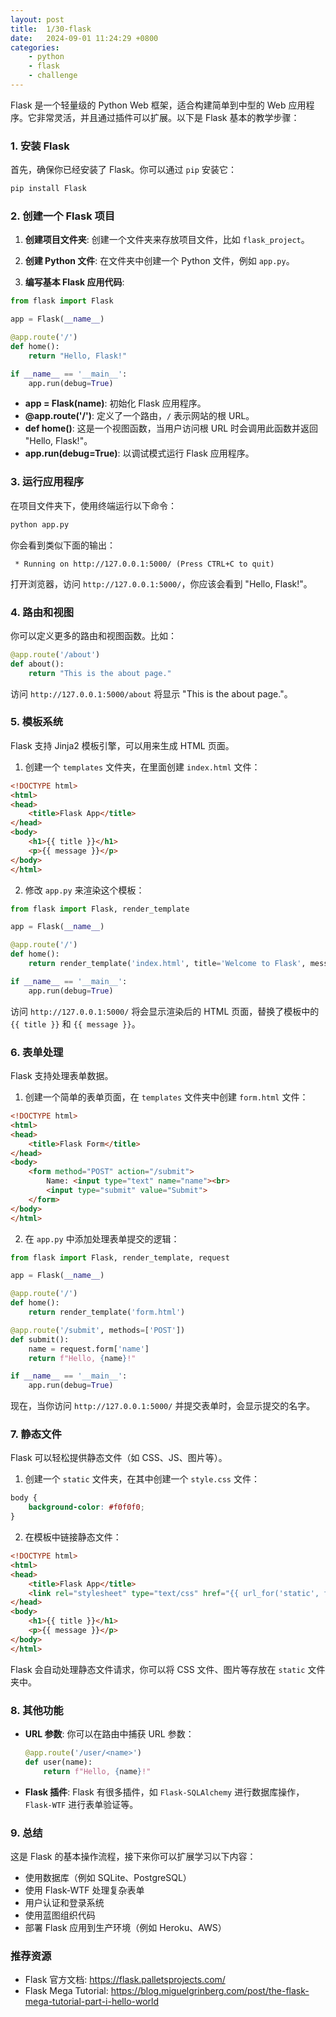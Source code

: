 ```yaml
---
layout: post
title:  1/30-flask
date:   2024-09-01 11:24:29 +0800
categories: 
    - python 
    - flask
    - challenge
---
```


Flask 是一个轻量级的 Python Web 框架，适合构建简单到中型的 Web 应用程序。它非常灵活，并且通过插件可以扩展。以下是 Flask 基本的教学步骤：

### 1. 安装 Flask

首先，确保你已经安装了 Flask。你可以通过 `pip` 安装它：

```bash
pip install Flask
```

### 2. 创建一个 Flask 项目

1. **创建项目文件夹**:
   创建一个文件夹来存放项目文件，比如 `flask_project`。

2. **创建 Python 文件**:
   在文件夹中创建一个 Python 文件，例如 `app.py`。

3. **编写基本 Flask 应用代码**:

```python
from flask import Flask

app = Flask(__name__)

@app.route('/')
def home():
    return "Hello, Flask!"

if __name__ == '__main__':
    app.run(debug=True)
```

- **app = Flask(__name__)**: 初始化 Flask 应用程序。
- **@app.route('/')**: 定义了一个路由，`/` 表示网站的根 URL。
- **def home()**: 这是一个视图函数，当用户访问根 URL 时会调用此函数并返回 "Hello, Flask!"。
- **app.run(debug=True)**: 以调试模式运行 Flask 应用程序。

### 3. 运行应用程序

在项目文件夹下，使用终端运行以下命令：

```bash
python app.py
```

你会看到类似下面的输出：

```
 * Running on http://127.0.0.1:5000/ (Press CTRL+C to quit)
```

打开浏览器，访问 `http://127.0.0.1:5000/`，你应该会看到 "Hello, Flask!"。

### 4. 路由和视图

你可以定义更多的路由和视图函数。比如：

```python
@app.route('/about')
def about():
    return "This is the about page."
```

访问 `http://127.0.0.1:5000/about` 将显示 "This is the about page."。

### 5. 模板系统

Flask 支持 Jinja2 模板引擎，可以用来生成 HTML 页面。

1. 创建一个 `templates` 文件夹，在里面创建 `index.html` 文件：

```html
<!DOCTYPE html>
<html>
<head>
    <title>Flask App</title>
</head>
<body>
    <h1>{{ title }}</h1>
    <p>{{ message }}</p>
</body>
</html>
```

2. 修改 `app.py` 来渲染这个模板：

```python
from flask import Flask, render_template

app = Flask(__name__)

@app.route('/')
def home():
    return render_template('index.html', title='Welcome to Flask', message='This is a Flask web application.')

if __name__ == '__main__':
    app.run(debug=True)
```

访问 `http://127.0.0.1:5000/` 将会显示渲染后的 HTML 页面，替换了模板中的 `{{ title }}` 和 `{{ message }}`。

### 6. 表单处理

Flask 支持处理表单数据。

1. 创建一个简单的表单页面，在 `templates` 文件夹中创建 `form.html` 文件：

```html
<!DOCTYPE html>
<html>
<head>
    <title>Flask Form</title>
</head>
<body>
    <form method="POST" action="/submit">
        Name: <input type="text" name="name"><br>
        <input type="submit" value="Submit">
    </form>
</body>
</html>
```

2. 在 `app.py` 中添加处理表单提交的逻辑：

```python
from flask import Flask, render_template, request

app = Flask(__name__)

@app.route('/')
def home():
    return render_template('form.html')

@app.route('/submit', methods=['POST'])
def submit():
    name = request.form['name']
    return f"Hello, {name}!"

if __name__ == '__main__':
    app.run(debug=True)
```

现在，当你访问 `http://127.0.0.1:5000/` 并提交表单时，会显示提交的名字。

### 7. 静态文件

Flask 可以轻松提供静态文件（如 CSS、JS、图片等）。

1. 创建一个 `static` 文件夹，在其中创建一个 `style.css` 文件：

```css
body {
    background-color: #f0f0f0;
}
```

2. 在模板中链接静态文件：

```html
<!DOCTYPE html>
<html>
<head>
    <title>Flask App</title>
    <link rel="stylesheet" type="text/css" href="{{ url_for('static', filename='style.css') }}">
</head>
<body>
    <h1>{{ title }}</h1>
    <p>{{ message }}</p>
</body>
</html>
```

Flask 会自动处理静态文件请求，你可以将 CSS 文件、图片等存放在 `static` 文件夹中。

### 8. 其他功能

- **URL 参数**: 你可以在路由中捕获 URL 参数：

    ```python
    @app.route('/user/<name>')
    def user(name):
        return f"Hello, {name}!"
    ```

- **Flask 插件**: Flask 有很多插件，如 `Flask-SQLAlchemy` 进行数据库操作，`Flask-WTF` 进行表单验证等。

### 9. 总结

这是 Flask 的基本操作流程，接下来你可以扩展学习以下内容：

- 使用数据库（例如 SQLite、PostgreSQL）
- 使用 Flask-WTF 处理复杂表单
- 用户认证和登录系统
- 使用蓝图组织代码
- 部署 Flask 应用到生产环境（例如 Heroku、AWS）

### 推荐资源
- Flask 官方文档: https://flask.palletsprojects.com/
- Flask Mega Tutorial: https://blog.miguelgrinberg.com/post/the-flask-mega-tutorial-part-i-hello-world